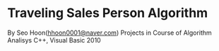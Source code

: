 # Traveling Sales Person Algorithm
By Seo Hoon(hhoon0001@naver.com)
Projects in Course of Algorithm Analisys
C++, Visual Basic 2010
